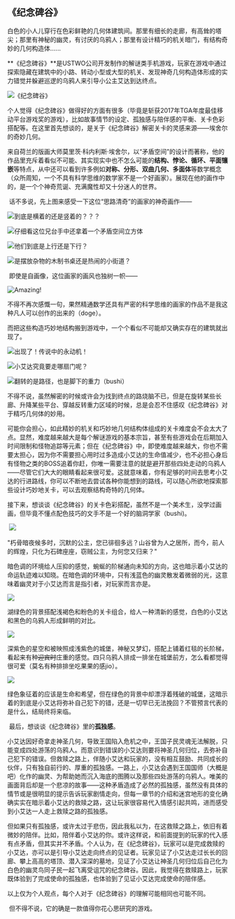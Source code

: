 ## **《纪念碑谷》**

​         白色的小人儿穿行在色彩鲜艳的几何体建筑间。那里有细长的走廊，有高耸的塔尖；那里有神秘的幽灵，有讨厌的乌鸦人；那里有设计精巧的机关暗门，有结构奇妙的几何构造体......

​        **《纪念碑谷》**是USTWO公司开发制作的解谜类手机游戏，玩家在游戏中通过探索隐藏在建筑中的小路、转动小型或大型的机关、发现神奇几何构造体形成的实力错觉并躲避巡逻的乌鸦人来引导小公主艾达到达终点。

![《纪念碑谷》](D:\hexo\source\_posts\photos\微信图片_20201114162901.jpg)

​       个人觉得《纪念碑谷》做得好的方面有很多（毕竟是斩获2017年TGA年度最佳移动平台游戏奖的游戏），比如故事情节的设定、孤独感与陪伴感的平衡、关卡色彩搭配等。在这里首先想谈的，是关于《纪念碑谷》解密关卡的灵感来源——埃舍尔的奇妙几何。

​       来自荷兰的版画大师莫里茨·科内利斯·埃舍尔，以“矛盾空间”的设计而著称，他的作品里充斥着看似不可能、其实现实中也不怎么可能的**结构、悖论、循环、平面镶嵌**等特点，从中还可以看到许多例如**对称、分形、双曲几何、多面体**等数学概念（众所周知，一个不具有科学思维的数学家不是一个好画家）。展现在他的画作中的，是一个个神奇荒诞、充满魔性却又十分迷人的世界。

​        话不多说，先上图来感受一下这位“思路清奇”的画家的神奇画作——

![到底是横着的还是竖着的？？？](D:\hexo\source\_posts\photos\微信图片_20201112160606.jpg)



![仔细看这位兄台手中还拿着一个矛盾空间立方体](D:\hexo\source\_posts\photos\微信图片_20201114164829.jpg)

![他们到底是上行还是下行？](D:\hexo\source\_posts\photos\微信图片_20201114164822.jpg)

![是摆放杂物的木制书桌还是热闹的小街道？](D:\hexo\source\_posts\photos\微信图片_20201114164802.jpg)

​    即使是自画像，这位画家的画风也独树一帜——

![Amazing!](D:\hexo\source\_posts\photos\微信图片_20201114165245.jpg)

​        不得不再次感慨一句，果然精通数学还具有严密的科学思维的画家的作品不是我这种凡人可以创作的出来的（doge）。

​       而把这些构造巧妙地结构搬到游戏中，一个个看似不可能却又确实存在的建筑就出现了。

 ![出现了！传说中的永动机！](D:\hexo\source\_posts\photos\微信图片_20201114162842.jpg)

![小艾达究竟要走哪扇门呢？](D:\hexo\source\_posts\photos\微信图片_20201114162849.jpg)

![翻转的是路径，也是脚下的重力（bushi）](D:\hexo\source\_posts\photos\微信图片_20201114165953.jpg)

​       不得不说，虽然解密的时候或许会为找到终点的路烧脑不已，但是在旋转某些长廊、升降某些平台、穿越反转重力区域的时候，总是会忍不住感叹《纪念碑谷》对于精巧几何体的妙用。

​        可能你会担心，如此精妙的机关和巧妙地几何结构体组成的关卡难度会不会太大了点。显然，难度越来越大是每个解谜游戏的基本宗旨，甚至有些游戏会在后期加入时间限制和怪物追踪等元素；但在《纪念碑谷》中，即使难度越来越大，你也不需要太担心，因为你不需要担心用时过多造成小艾达的生命值减少，也不必担心身后有怪物之类的BOSS追着你赶，你唯一需要注意的就是避开那些四处走动的乌鸦人——尽管它们大大的眼睛看起来很可爱。这就意味着，你有足够的时间去思考小艾达的行进路线，你可以不断地去尝试各种你能想到的路线，可以随心所欲地探索那些设计巧妙地关卡，可以去观察结构奇特的几何体。

​        接下来，想谈谈《纪念碑谷》的关卡色彩搭配，虽然不是一个美术生，没学过画画，但毕竟不懂点配色技巧的文手不是一个好的脑洞学家（bushi)。

​        ![](D:\hexo\source\_posts\photos\微信图片_20201114185604.jpg)

​        "朽骨暗夜候多时，沉默的公主，您已徘徊多远？山谷曾为人之居所，而今，前人的辉煌，只化为石碑座座，窃贼公主，为何您又归来？"

​        暗色调的环境给人压抑的感觉，蜿蜒的阶梯通向未知的方向，这也暗示着小艾达的命运轨迹难以知晓。在暗色调的环境中，只有浅蓝色的幽灵散发着微弱的光，这意味着幽灵对于小艾达而言是指引者，对玩家而言亦是。

![](D:\hexo\source\_posts\photos\微信图片_20201114190438.jpg)

​        湖绿色的背景搭配浅褐色和粉色的关卡组合，给人一种清新的感觉，白色的小艾达和黑色的乌鸦人形成鲜明的对比。

![](D:\hexo\source\_posts\photos\微信图片_20201114190731.jpg)

​            深紫色的星空和被映照成浅紫色的城堡，神秘又梦幻，搭配上铺着红毯的长阶梯，看起来有种~~迎宾时~~庄重的感觉。四只乌鸦人排成一排坐在城堡前方，怎么看都觉得很可爱（莫名有种排排坐吃果果的感jio）。

![](D:\hexo\source\_posts\photos\微信图片_20201114191247.jpg)

​       绿色象征着的应该是生命和希望，但在绿色的背景中却漂浮着残破的城堡，这暗示着的到底是小艾达将弥补自己犯下的错，还是一切早已无法挽回？不管预言代表的是什么，结局终将来临。

​       最后，想谈谈《纪念碑谷》里的**孤独感**。

​       小艾达因好奇拿走神圣几何，导致王国陷入危机之中，王国子民灵魂无法解脱，只能变成四处游荡的乌鸦人。而意识到错误的小艾达则要将神圣几何归位，去弥补自己犯下的错误。但救赎之路上，伴随小艾达和玩家的，没有相互鼓励、共同成长的伙伴，只有独自前行的、厚重的孤独感。一路上，小艾达会遇到王国国师（大概是吧）化作的幽灵、为帮助她而沉入海底的图腾以及那些四处游荡的乌鸦人。唯美的画面背后却是一个悲凉的故事——这种矛盾造成了必然的孤独感，虽然没有具体的情节或是很明显的提示告诉玩家剧情走向，但每一章节的介绍和迷宫地形的变化确确实实在暗示着小艾达的救赎之路，这让玩家很容易代入情感引起共鸣，进而感受到小艾达一人走上救赎之路的孤独感。

​        但如果只有孤独感，或许太过于悲伤，因此我私以为，在这救赎之路上，依旧有着微妙的陪伴。比如，陪伴着小艾达的你。或许这样说，和前面提到的玩家的代入感有点矛盾，但其实并不矛盾。个人认为，在《纪念碑谷》，玩家可以是完成救赎的小艾达，亦可以是引导小艾达走向终点的见证者。玩家见证了小艾达走过长长的回廊、攀上高高的塔顶、潜入深深的墓地，见证了小艾达让神圣几何归位后自己化为白色的幽灵鸟同子民一起飞离受诅咒的纪念碑谷。因此，我觉得在救赎路上，玩家既体验到了完成使命的孤独感，也体验到了见证小艾达完成使命的陪伴感。

​        以上仅为个人观点，每个人对于《纪念碑谷》的理解可能相同也可能不同。

​        但不得不说，它的确是一款值得你花心思研究的游戏。